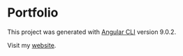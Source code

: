 # Portfolio

This project was generated with [Angular CLI](https://github.com/angular/angular-cli) version 9.0.2.

Visit my [website](https://portfolio-angular-ozbej.herokuapp.com/).
